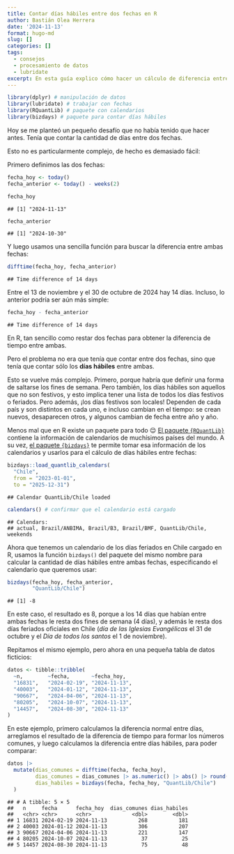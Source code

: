 ```yaml
---
title: Contar días hábiles entre dos fechas en R
author: Bastián Olea Herrera
date: '2024-11-13'
format: hugo-md
slug: []
categories: []
tags:
  - consejos
  - procesamiento de datos
  - lubridate
excerpt: En esta guía explico cómo hacer un cálculo de diferencia entre fechas, o conteo entre de días entre dos fechas, ya sea entre días corridos o solamente considerando los días hábiles.
---
```



``` r
library(dplyr) # manipulación de datos
library(lubridate) # trabajar con fechas
library(RQuantLib) # paquete con calendarios
library(bizdays) # paquete para contar días hábiles
```




Hoy se me planteó un pequeño desafío que no había tenido que hacer antes. Tenía que contar la cantidad de días entre dos fechas.

Esto no es particularmente complejo, de hecho es demasiado fácil:

Primero definimos las dos fechas:




``` r
fecha_hoy <- today()
fecha_anterior <- today() - weeks(2)

fecha_hoy
```

```
## [1] "2024-11-13"
```

``` r
fecha_anterior
```

```
## [1] "2024-10-30"
```



Y luego usamos una sencilla función para buscar la diferencia entre ambas fechas:




``` r
difftime(fecha_hoy, fecha_anterior)
```

```
## Time difference of 14 days
```



Entre el 13 de noviembre y el 30 de octubre de 2024 hay 14 días. Incluso, lo anterior podría ser aún más simple:




``` r
fecha_hoy - fecha_anterior
```

```
## Time difference of 14 days
```



En R, tan sencillo como restar dos fechas para obtener la diferencia de tiempo entre ambas. 

Pero el problema no era que tenía que contar entre dos fechas, sino que tenía que contar sólo los **días hábiles** entre ambas.

Esto se vuelve más complejo. Primero, porque habría que definir una forma de saltarse los fines de semana. Pero también, los días hábiles son aquellos que no son festivos, y esto implica tener una lista de todos los días festivos o feriados. Pero además, ¡los días festivos son locales! Dependen de cada país y son distintos en cada uno, e incluso cambian en el tiempo: se crean nuevos, desaparecen otros, y algunos cambian de fecha entre año y año.

Menos mal que en R existe un paquete para todo 😌 [El paquete `{RQuantLib}`](https://github.com/eddelbuettel/rquantlib) contiene la información de calendarios de muchísimos países del mundo. A su vez, [el paquete `{bizdays}`](http://wilsonfreitas.github.io/R-bizdays/) te permite tomar esa información de los calendarios y usarlos para el cálculo de días hábiles entre fechas:





``` r
bizdays::load_quantlib_calendars(
  "Chile", 
  from = "2023-01-01",
  to = "2025-12-31")
```

```
## Calendar QuantLib/Chile loaded
```

``` r
calendars() # confirmar que el calendario está cargado
```

```
## Calendars: 
## actual, Brazil/ANBIMA, Brazil/B3, Brazil/BMF, QuantLib/Chile, weekends
```



Ahora que tenemos un calendario de los días feriados en Chile cargado en R, usamos la función `bizdays()` del paquete del mismo nombre para calcular la cantidad de días hábiles entre ambas fechas, especificando el calendario que queremos usar:




``` r
bizdays(fecha_hoy, fecha_anterior, 
        "QuantLib/Chile")
```

```
## [1] -8
```



En este caso, el resultado es 8, porque a los 14 días que habían entre ambas fechas le resta dos fines de semana (4 días), y además le resta dos días feriados oficiales en Chile (_día de las Iglesias Evangélicas_ el 31 de octubre y el _Día de todos los santos_ el 1 de noviembre).

Repitamos el mismo ejemplo, pero ahora en una pequeña tabla de datos ficticios:




``` r
datos <- tibble::tribble(
  ~n,        ~fecha,       ~fecha_hoy,
  "16831",   "2024-02-19", "2024-11-13",
  "40003",   "2024-01-12", "2024-11-13",
  "90667",   "2024-04-06", "2024-11-13",
  "80205",   "2024-10-07", "2024-11-13",
  "14457",   "2024-08-30", "2024-11-13"
)
```



En este ejemplo, primero calculamos la diferencia normal entre días, arreglamos el resultado de la diferencia de tiempo para formar los números comunes, y luego calculamos la diferencia entre días hábiles, para poder comparar:




``` r
datos |> 
  mutate(dias_comunes = difftime(fecha, fecha_hoy), 
         dias_comunes = dias_comunes |> as.numeric() |> abs() |> round(0),
         dias_habiles = bizdays(fecha, fecha_hoy, "QuantLib/Chile")
  )
```

```
## # A tibble: 5 × 5
##   n     fecha      fecha_hoy  dias_comunes dias_habiles
##   <chr> <chr>      <chr>             <dbl>        <dbl>
## 1 16831 2024-02-19 2024-11-13          268          181
## 2 40003 2024-01-12 2024-11-13          306          207
## 3 90667 2024-04-06 2024-11-13          221          147
## 4 80205 2024-10-07 2024-11-13           37           25
## 5 14457 2024-08-30 2024-11-13           75           48
```

